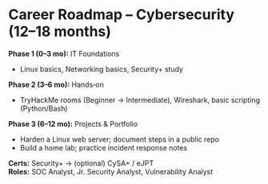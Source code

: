 # Career Roadmap – Cybersecurity (12–18 months)

**Phase 1 (0–3 mo):** IT Foundations  
- Linux basics, Networking basics, Security+ study

**Phase 2 (3–6 mo):** Hands‑on  
- TryHackMe rooms (Beginner → Intermediate), Wireshark, basic scripting (Python/Bash)

**Phase 3 (6–12 mo):** Projects & Portfolio  
- Harden a Linux web server; document steps in a public repo
- Build a home lab; practice incident response notes

**Certs:** Security+ → (optional) CySA+ / eJPT  
**Roles:** SOC Analyst, Jr. Security Analyst, Vulnerability Analyst
